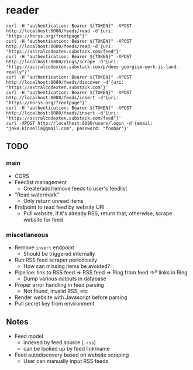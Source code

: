# reader

`curl -H "authentication: Bearer ${TOKEN}" -XPOST http://localhost:8080/feeds/read -d'{uri: "https://hnrss.org/frontpage"}'`  
`curl -H "authentication: Bearer ${TOKEN}" -XPOST http://localhost:8080/feeds/read -d'{uri: "https://astralcodexten.substack.com/feed"}'`  
`curl -H "authentication: Bearer ${TOKEN}" -XPOST http://localhost:8080/rings/scrape -d'{uri: "https://astralcodexten.substack.com/p/does-georgism-work-is-land-really"}'`  
`curl -H "authentication: Bearer ${TOKEN}" -XPOST http://localhost:8080/feeds/discover -d'{uri: "https://astralcodexten.substack.com"}'`  
`curl -H "authentication: Bearer ${TOKEN}" -XPOST http://localhost:8080/feeds/insert -d'{uri: "https://hnrss.org/frontpage"}'`  
`curl -H "authentication: Bearer ${TOKEN}" -XPOST http://localhost:8080/feeds/insert -d'{uri: "https://astralcodexten.substack.com/feed"}'`  
`curl -XPOST http://localhost:8080/users/login -d'{email: "jake.kinsella@gmail.com", password: "foobar"}'`  

## TODO

### main
 - CORS
 - Feedlist management
   - Create/add/remove feeds to user's feedlist
 - "Read watermark"
   - Only return unread items
 - Endpoint to read feed by website URI
   - Pull website, if it's already RSS, return that, otherwise, scrape website for feed

### miscellaneous
 - Remove `insert` endpoint
   - Should be triggered internally
 - Run RSS feed scraper periodically
   - How can missing items be avoided?
 - Pipeline: link to RSS feed => RSS feed => Ring from feed =>? links in Ring
   - Dump various outputs in database
 - Proper error handling in feed parsing
   - Not found, invalid RSS, etc
 - Render website with Javascript before parsing
 - Pull secret key from environment

## Notes
 - Feed model
   - indexed by feed source (`.rss`)
   - can be looked up by feed link/name
 - Feed autodiscovery based on website scraping
   - User can manually input RSS feeds
